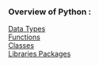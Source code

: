 ### Overview of Python :

[Data Types](data_types/notes.md)  
[Functions](functions.md)  
[Classes](class.md)  
[Libraries Packages](libraries.md)  
